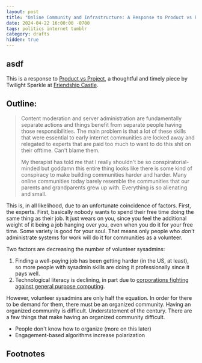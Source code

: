 ```yaml
---
layout: post
title: "Online Community and Infrastructure: A Response to Product vs Project"
date: 2024-04-22 16:00:00 -0700
tags: politics internet tumblr
category: drafts
hidden: true
--- 
```

<!-- Note to self: I think the scope of this response needs to be small.
I can write all of my big thoughts about community building elsewhere. -->

## asdf
This is a response to [Product vs Project](https://friendshipcastle.zip/blog/product-vs-project), 
a thoughtful and timely piece by Twilight Sparkle at [Friendship Castle](https://friendshipcastle.zip). 

Outline: 
- 

> Content moderation and server administration are fundamentally separate actions and things benefit from separate people having those responsibilities. The main problem is that a lot of these skills that were essential to early internet communities are locked away and relegated to experts that are paid too much to want to do this shit on their offtime. Can't blame them.
>
> My therapist has told me that I really shouldn't be so conspiratorial-minded but goddamn this entire thing looks like there is some kind of conspiracy to make building communities harder and harder. Many online communities today barely resemble the communities that our parents and grandparents grew up with. Everything is so alienating and small.

This is, in all likelihood, due to an unfortunate coincidence of factors. First,
the experts. First, basically nobody wants to spend their free time doing the
same thing as their job. It just wears on you, since you feel the additional
weight of it being a job hanging over you, even when you do it for your free
time. Some variety is good for your soul. That means only people who *don't*
administrate systems for work will do it for communities as a volunteer. 

Two factors are decreasing the number of volunteer sysadmins: 
1. Finding a well-paying job has been getting harder (in the US, at least), so
more people with sysadmin skills are doing it professionally since it pays well.
2. Technological literacy is declining, in part due to [corporations fighting against general purpose computing](https://boingboing.net/2012/08/23/civilwar.html).

However, volunteer sysadmins are only half the equation. 
In order for there to be demand for them, there must be an organized community.
Having an organized community is difficult. Understatement of the century.
There are a few things that make having an organized community difficult.
- People don't know how to organize (more on this later)
- Engagement-based algorithms increase polarization
<!-- TODO: Link to related community building post -->

## Footnotes
